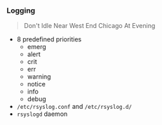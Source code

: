 ### Logging
> Don't Idle Near West End Chicago At Evening
- 8 predefined priorities
	- emerg
	- alert
	- crit
	- err
	- warning
	- notice
	- info
	- debug
- `/etc/rsyslog.conf` and `/etc/rsyslog.d/`
- `rsyslogd` daemon

